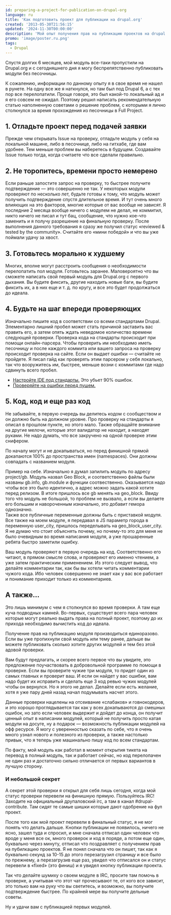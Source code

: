 ```yaml
---
id: preparing-a-project-for-publication-on-drupal-org
language: ru
title: 'Как подготовить проект для публикации на drupal.org'
created: '2013-05-30T21:56:15'
updated: '2024-11-30T00:00:00'
description: 'Мой опыт получения прав на публикацию проектов на drupal.org'
promo: 'image/poster.ru.png'
tags:
  - Drupal
---
```


Спустя долгих 6 месяцев, мой модуль все-таки пропустили на Drupal.org и с
сегодняшнего дня я могу беспрепятственно публиковать модули без песочницы.

К сожалению, информации по данному опыту я в свое время не нашел в рунете. На
одну все же я наткнулся, но там был под Drupal 6, а с тех пор все перелопатили.
Проще говоря, это был какой-то локальный ад и я его совсем не ожидал. Поэтому
решил написать рекомендательную статью наполненную советами о решение проблем, с
которыми я лично столкнулся за время прохождения из песочницы в Full Project.

## 1. Отладьте проект перед подачей заявки

Прежде чем открывать Issue на проверку, отладьте модуль у себя на локальной
машине, либо в песочнице, либо на гитхабе, где вам удобнее. Тем меньше проблем
вы наберетесь в будущем. Создавайте Issue только тогда, когда считаете что все
сделали правильно.

## 2. Не торопитесь, времени просто немерено

Если раньше запостите запрос на проверку, то быстрее получите подтверждение —
это совершенно не так. У некоторых модули проверяют по несколько лет, будьте
готовы к тому, что модуль может получить подтверждение спустя длительное время.
И тут очень много влияющих на это факторов, многие которые от вас вообще не
зависят. Я последние 2 месяца вообще ничего с модулем не делал, не коммитил,
никто ничего не писал и тут бац, сообщение, что нужно кое-что заменить и я
получу разрешение на финальную проверку. После выполнения данного требования я
сразу же получил статус «reviewed & tested by the community». Считайте его «мини
победой» и что вы уже поймали удачу за хвост.

## 3. Готовьтесь морально к худшему

Многих, вполне могут расстроить сообщения о необходимости перелопатить пол
модуля. Готовьтесь заранее. Маловероятно что вы сможете написать свой первый
модуль для Drupal.org с первого дыхания. Вы будите фиксить, другие находить
новые баги, вы будите фиксить их, а в них еще и т. д. по кругу, и все это будет
продолжаться до идеала.

## 4. Будьте на шаг впереди проверяющих

Изначально пишите код в соответствии со всеми стандартами Drupal. Элементарно
лишний пробел может стать причиной заставить вас править его, а затем опять
ждать неведомое количество времени следующей проверки. Проверка кода на
стандарты происходит при помощи онлайн-парсера. Чтобы проверить им необходимо
иметь песочницу и после каждого коммита или вашего запроса на проверку
происходит проверка на сайте. Если он выдает ошибки — считайте не пройдете. Я
писал гайд как проверять этим парсером у себя локально, так что вооружитесь им,
быстрее, меньше возни с коммитами где надо сдвинуть всего пробел.

- [Настройте IDE под стандарты.][netbeans-drupal-cs] Это убьет 90% ошибок.
- [Проверяйте на ошибки перед пушем.][ubuntu-drupal-cs]

## 5. Код, код и еще раз код

Не забывайте, в первую очередь вы делитесь кодом с сообществом и он должно быть
на должном уровне. Про проверку на стандарты я описал в прошлом пункте, но этого
мало. Также обращайте внимание на другие мелочи, которые этот валидатор не
находит, а находят руками. Не надо думать, что все закручено на одной проверке
этим снифером.

По началу могут и не докапываться, но перед финишной прямой докапаются 100% до
пространства имен (namespaces). Они должны совпадать с названием модуля.

Пример на себе. Изначально я думал запилить модуль по адресу project/gb. Модуль
назвал Geo Block, и соответственно файлы были названы gb.info, gb.module и
функции соотвественно. Оказывается надо чтобы все это было идентично, а адрес
можно задать какой хотите перед релизом. В итоге пришлось все gb менять на
geo_block. Ввиду того что модуль не большой, то проблем не вызвало, а если вы
делаете его большим и навороченным изначально, это добавит гемора однозначно.  
Также все публичные переменные должны быть с приставкой модуля. Все также на
моем модуле, я передавал в JS параметр города в переменную user_city, пришлось
переделывать на geo_block_user_city. Я не думаю что стоит объяснять почему, но
почему-то это для меня не было очевидным во время написания модуля, а уже
прошаренные ребята быстро заметили ошибку.

Ваш модуль проверяют в первую очередь на код. Соответственно его читают, в
прямом смысле слова, и проверяют его именно чтением, а уже затем практическим
применением. Из этого следует вывод, что делайте комментарии так, как бы вы
хотели читать комментарии чужого кода. Ибо человек совершенно не знает как у вас
все работает и понимание приходит только из комментариев.

## А также...

Это лишь минимум с чем я столкнулся во время проверки. А там еще куча подводных
камней. Во-первых, существует всего пара человек которые могут реально выдать
права на полный проект, поэтому до их прихода необходимо вычистить код до
идеала.

Получение прав на публикацию модуля производиться единоразово. Если вы уже
пропихнули свой модуль или тему ранее, дальше вы можете публиковать сколько
хотите других модулей и тем без этой адовой проверки.

Вам будут предлагать, и скорее всего первое что вы увидите, это предложение
поучаствовать в добровольной программе по помощи в проверке. Если вы проверите
чужие три модуля, то придет один из самых главных и проверит ваш. И если он
найдет у вас ошибки, вам надо будет их исправить и сделать еще 3 код ревью чужих
модулей чтобы он вернулся. Но я этого не делал. Делайте если есть желание, хотя
я уже пару дней назад начал подумывать насчет этого.

Данные проверки нацелены на отсеивание «слабаков» и говнокодеров, и это хорошо
проглядывается так как у всех докапываются до смешных ошибок, но зато если
человек выдержит и дойдет до конца, он получит ценный опыт в написании модулей,
который не получить просто катая модули на досуге, ну а подарок — возможность
публикации модулей на офф ресурсе. Я могу с уверенностью сказать по себе, что я
очень много узнал нового и полезного из проверки, а также настолько привык, что
я теперь уже машинально пишу код по всем стандартам.

По факту, мой модуль как работал в момент открытия тикета на перевод в полный
модуль, так и работает сейчас, но код перелопачен не один раз и достаточно
сильно отличается от первых вариантов в лучшую сторону.

### И небольшой секрет

А секрет этой проверки я открыл для себя лишь сегодня, когда мой статус проверки
перевели на финишную прямую. Пользуйтесь IRC! Заходите на официальный
друпаловский irc, а там в канал #drupal-contribute. Там сидят те самые шишки
которые дают одобрение на фул проект.

После того как мой проект перевели в финальный статус, я не мог понять что
делать дальше. Кнопки публикации не появилось, ничего не ясно, зашел туда и
спросил, и мне сначала отписал один человек что вроде у меня все ок, много
проверок и код в поряде, а потом еще один, буквально через минуту, отписал что
поздравляет с получением прав на пубилкацию проектов. Я не понял сначала что он
пишет, так как я буквально секунд за 10-15 до этого перезагрузил страницу и все
было по прежнему, а перезагрузив еще раз, увидел что отписался он и статус
перевели в «fixed» (это финиш) и я увидел кнопку публикации проекта.

Так что делайте шумиху о своем модуле в IRC, просите там помочь в проверке, а
учитывая что этот чат прочесывают те, от кого все зависит, это только вам на
руку что вы светитесь, и возможно, вы получите подтверждение быстрее. По крайней
мере вы получите дельные советы.

Ну и удачи вам с публикацией первых модулей.

[netbeans-drupal-cs]: ../../../../2013/01/01/drupal-coding-standards-netbeans/index.ru.md
[ubuntu-drupal-cs]: ../../../../2013/03/09/drupal-7-code-style-check-ubuntu/index.ru.md
